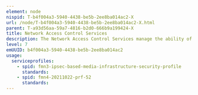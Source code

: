 ```yaml
---
element: node
nispid: T-b4f004a3-5940-4438-be5b-2ee8ba014ac2-X
url: /node/T-b4f004a3-5940-4438-be5b-2ee8ba014ac2-X.html
parent: T-a93d56aa-59a7-4816-b2d0-666b9a199424-X
title: Network Access Control Services
description: The Network Access Control Services manage the ability of a device to connect to a network based on endpoint security compliance (such as OS patch level, antivirus updates, host IP addresses, etc.) user and system authentication and network security enforcement. The Network Access Control Services will protect a network by preventing non-compliant devices from accessing the network at the IP-level. In case of non-compliance a remote user will be redirected to a network quarantine segment where the client can be updated to the level of required compliance.
level: 7
emUUID: b4f004a3-5940-4438-be5b-2ee8ba014ac2
usage:
  serviceprofiles:
    - spid: fmn3-ipsec-based-media-infrastructure-security-profile
      standards:
    - spid: fmn4-20211022-prf-52
      standards:
---
```

